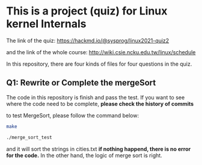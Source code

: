 # This is a project (quiz) for Linux kernel Internals

The link of the quiz: https://hackmd.io/@sysprog/linux2021-quiz2

and the link of the whole course: http://wiki.csie.ncku.edu.tw/linux/schedule

In this repository, there are four kinds of files for four questions in the quiz.

## Q1: Rewrite or Complete the mergeSort

The code in this repository is finish and pass the test. If you want to see where the code need to be complete, **please check the history of commits**

to test MergeSort, please follow the command below:
```bash
make

./merge_sort_test
```
and it will sort the strings in cities.txt
**if nothing happend, there is no error for the code.** In the other hand, the logic of merge sort is right.



